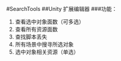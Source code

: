 #SearchTools
##Unity 扩展编辑器
###功能：
1. 查看选中对象面数（可多选）
1. 查看所有资源面数
1. 查找脚本丢失
1. 所有场景中搜寻所选对象
1. 选中对象相关资源（单选）
